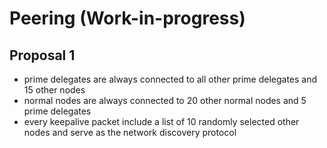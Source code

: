 # Peering (Work-in-progress)

## Proposal 1

- prime delegates are always connected to all other prime delegates and 15 other nodes
- normal nodes are always connected to 20 other normal nodes and 5 prime delegates
- every keepalive packet include a list of 10 randomly selected other nodes and serve as the network discovery protocol
